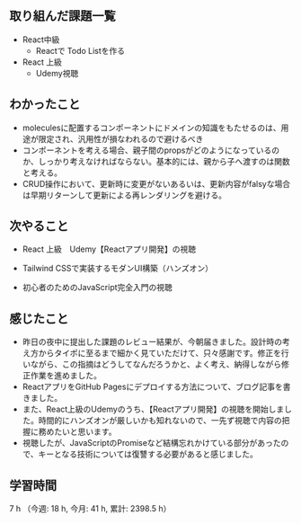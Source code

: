 ## 取り組んだ課題一覧
- React中級
    - Reactで Todo Listを作る
- React 上級
    - Udemy視聴

## わかったこと
- moleculesに配置するコンポーネントにドメインの知識をもたせるのは、用途が限定され、汎用性が損なわれるので避けるべき
- コンポーネントを考える場合、親子間のpropsがどのようになっているのか、しっかり考えなければならない。基本的には、親から子へ渡すのは関数と考える。
- CRUD操作において、更新時に変更がないあるいは、更新内容がfalsyな場合は早期リターンして更新による再レンダリングを避ける。        

## 次やること
- React 上級　Udemy【Reactアプリ開発】の視聴

- Tailwind CSSで実装するモダンUI構築（ハンズオン）
        
- 初心者のためのJavaScript完全入門の視聴

    
## 感じたこと
- 昨日の夜中に提出した課題のレビュー結果が、今朝届きました。設計時の考え方からタイポに至るまで細かく見ていただけて、只々感謝です。修正を行いながら、この指摘はどうしてなんだろうかと、よく考え、納得しながら修正作業を進めました。
- ReactアプリをGitHub Pagesにデプロイする方法について、ブログ記事を書きました。
- また、React上級のUdemyのうち、【Reactアプリ開発】の視聴を開始しました。時間的にハンズオンが厳しいかも知れないので、一先ず視聴で内容の把握に務めたいと思います。
- 視聴したが、JavaScriptのPromiseなど結構忘れかけている部分があったので、キーとなる技術については復讐する必要があると感じました。
                    
## 学習時間
7 h （今週: 18 h, 今月: 41 h, 累計: 2398.5 h）